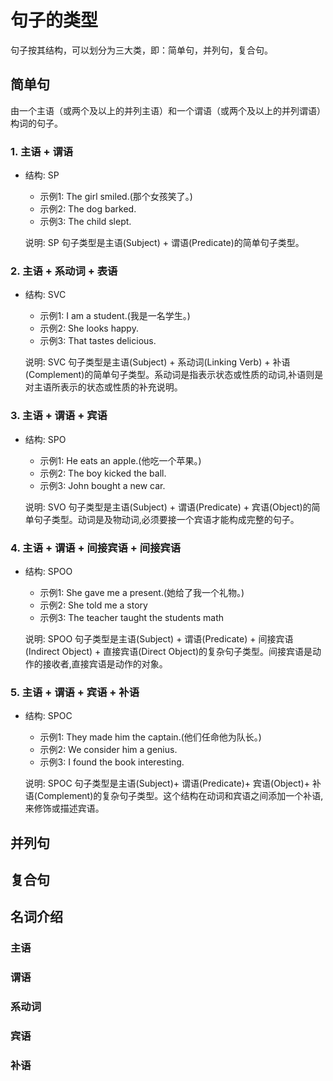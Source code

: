 # 句子的类型

句子按其结构，可以划分为三大类，即：简单句，并列句，复合句。

## 简单句

由一个主语（或两个及以上的并列主语）和一个谓语（或两个及以上的并列谓语）构词的句子。

### 1. 主语 + 谓语

* 结构: SP
  * 示例1: The girl smiled.(那个女孩笑了。)
  * 示例2: The dog barked.
  * 示例3: The child slept.

  说明: SP 句子类型是主语(Subject) + 谓语(Predicate)的简单句子类型。

### 2. 主语 + 系动词 + 表语

* 结构: SVC
  * 示例1: I am a student.(我是一名学生。)
  * 示例2: She looks happy.
  * 示例3: That tastes delicious.

  说明: SVC 句子类型是主语(Subject) + 系动词(Linking Verb) + 补语(Complement)的简单句子类型。系动词是指表示状态或性质的动词,补语则是对主语所表示的状态或性质的补充说明。

### 3. 主语 + 谓语 + 宾语

* 结构: SPO
  * 示例1: He eats an apple.(他吃一个苹果。)
  * 示例2: The boy kicked the ball.
  * 示例3: John bought a new car.

  说明: SVO 句子类型是主语(Subject) + 谓语(Predicate) + 宾语(Object)的简单句子类型。动词是及物动词,必须要接一个宾语才能构成完整的句子。

### 4. 主语 + 谓语 + 间接宾语 + 间接宾语

* 结构: SPOO
  * 示例1: She gave me a present.(她给了我一个礼物。)
  * 示例2: She told me a story
  * 示例3: The teacher taught the students math

  说明: SPOO 句子类型是主语(Subject) + 谓语(Predicate) + 间接宾语(Indirect Object) + 直接宾语(Direct Object)的复杂句子类型。间接宾语是动作的接收者,直接宾语是动作的对象。

### 5. 主语 + 谓语 + 宾语 + 补语

* 结构: SPOC
  * 示例1: They made him the captain.(他们任命他为队长。)
  * 示例2: We consider him a genius.
  * 示例3: I found the book interesting.

  说明: SPOC 句子类型是主语(Subject)+ 谓语(Predicate)+ 宾语(Object)+ 补语(Complement)的复杂句子类型。这个结构在动词和宾语之间添加一个补语,来修饰或描述宾语。

## 并列句

## 复合句

## 名词介绍

### 主语

### 谓语

### 系动词

### 宾语

### 补语
